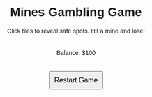 <!DOCTYPE html>
<html lang="en">
<head>
    <meta charset="UTF-8">
    <meta name="viewport" content="width=device-width, initial-scale=1.0">
    <title>Mines Gambling Game</title>
    <style>
        body { font-family: Arial, sans-serif; text-align: center; }
        .grid { display: grid; grid-template-columns: repeat(5, 60px); gap: 5px; justify-content: center; margin-top: 20px; }
        .cell { width: 60px; height: 60px; background: #ccc; display: flex; align-items: center; justify-content: center; font-size: 24px; cursor: pointer; border: 2px solid #444; }
        .cell.revealed { background: lightgreen; cursor: default; }
        .cell.mine { background: red; }
        button { margin-top: 20px; padding: 10px; font-size: 16px; }
    </style>
</head>
<body>
    <h1>Mines Gambling Game</h1>
    <p>Click tiles to reveal safe spots. Hit a mine and lose!</p>
    <div class="grid" id="grid"></div>
    <p id="status">Balance: $100</p>
    <button onclick="restartGame()">Restart Game</button>
    <script>
        const gridSize = 5;
        let balance = 100;
        let mines = [];
        let revealedCells = 0;

        function generateMines() {
            mines = Array.from({ length: gridSize * gridSize }, () => Math.random() < 0.2);
        }

        function createGrid() {
            const grid = document.getElementById("grid");
            grid.innerHTML = "";
            for (let i = 0; i < gridSize * gridSize; i++) {
                const cell = document.createElement("div");
                cell.classList.add("cell");
                cell.dataset.index = i;
                cell.addEventListener("click", () => revealCell(i));
                grid.appendChild(cell);
            }
        }

        function revealCell(index) {
            const cell = document.querySelector(`.cell[data-index='${index}']`);
            if (!cell || cell.classList.contains("revealed")) return;

            if (mines[index]) {
                cell.classList.add("mine");
                cell.innerHTML = "💣";
                balance -= 10;
                document.getElementById("status").innerText = `You hit a mine! Balance: $${balance}`;
                setTimeout(restartGame, 1000);
            } else {
                cell.classList.add("revealed");
                cell.innerHTML = "✔";
                revealedCells++;
                balance += 5;
                document.getElementById("status").innerText = `Balance: $${balance}`;
            }
        }

        function restartGame() {
            revealedCells = 0;
            generateMines();
            createGrid();
            document.getElementById("status").innerText = `Balance: $${balance}`;
        }

        generateMines();
        createGrid();
    </script>
</body>
</html>
